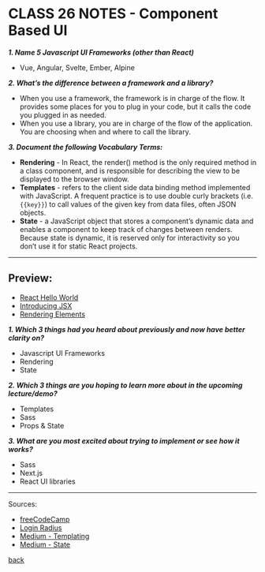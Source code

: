 # CLASS 26 NOTES - Component Based UI

***1. Name 5 Javascript UI Frameworks (other than React)***

- Vue, Angular, Svelte, Ember, Alpine

***2. What’s the difference between a framework and a library?***

- When you use a framework, the framework is in charge of the flow. It provides some places for you to plug in your code, but it calls the code you plugged in as needed.
- When you use a library, you are in charge of the flow of the application. You are choosing when and where to call the library.

***3. Document the following Vocabulary Terms:***

- **Rendering** - In React, the render() method is the only required method in a class component, and is responsible for describing the view to be displayed to the browser window.
- **Templates** - refers to the client side data binding method implemented with JavaScript. A frequent practice is to use double curly brackets (i.e. `{{key}}`) to call values of the given key from data files, often JSON objects.
- **State** - a JavaScript object that stores a component’s dynamic data and enables a component to keep track of changes between renders. Because state is dynamic, it is reserved only for interactivity so you don’t use it for static React projects.

- - -

## Preview:

- [React Hello World](https://reactjs.org/docs/hello-world.html)
- [Introducing JSX](https://reactjs.org/docs/introducing-jsx.html)
- [Rendering Elements](https://reactjs.org/docs/rendering-elements.html)

***1. Which 3 things had you heard about previously and now have better clarity on?***

- Javascript UI Frameworks
- Rendering
- State

***2. Which 3 things are you hoping to learn more about in the upcoming lecture/demo?***

- Templates
- Sass
- Props & State

***3. What are you most excited about trying to implement or see how it works?***

- Sass
- Next.js
- React UI libraries

- - -

Sources:

- [freeCodeCamp](https://www.freecodecamp.org/news/the-difference-between-a-framework-and-a-library-bd133054023f/)
- [Login Radius](https://www.loginradius.com/blog/async/understanding-react-rendering/)
- [Medium - Templating](https://medium.com/@BuildMySite1/javascript-templating-what-is-templating-7ff49d97db6b)
- [Medium - State](https://medium.com/@deedee8/what-is-state-in-react-7e4ba938df23)

[back](../README.md)
